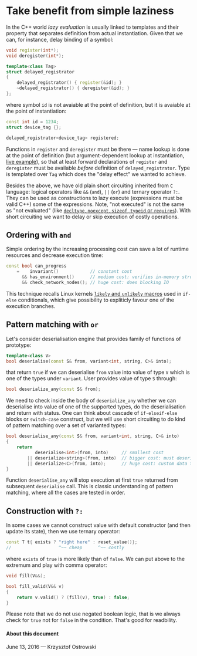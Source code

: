 
# Take benefit from simple laziness

In the C++ world _lazy evaluation_ is usually linked to templates and their property that separates definition from actual instantiation. Given that we can, for instance, delay binding of a symbol:

```c++
void register(int*);
void deregister(int*);

template<class Tag>
struct delayed_registrator
{
    delayed_registrator() { register(&id); }
    ~delayed_registrator() { deregister(&id); }
};
```

where symbol `id` is not avaiable at the point of definition, but it is avaiable at the point of instantiation:

```c++
const int id = 1234;
struct device_tag {};

delayed_registrator<device_tag> registered;
```

Functions in `register` and `deregister` must be there &mdash; name lookup is done at the point of definition (but argument-dependent lookup at instantiation, [live example](http://coliru.stacked-crooked.com/a/577669cfcd3af126 "Coliru Viewer")), so that at least forward declarations of `register` and `deregister` must be available _before_ definition of `delayed_registrator`. Type is templated over `Tag` which does the "delay effect" we wanted to achieve.

Besides the above, we have old plain short circuiting inherited from `C` language: logical operators like `&&` (`and`), `||` (`or`) and ternary operator `?:`. They can be used as constructions to lazy execute (expressions must be valid C++) some of the expressions. Note, "not executed" is not the same as "not evaluated" (like [`decltype`, `noexcept`, `sizeof`, `typeid` or `requires`](http://en.cppreference.com/w/cpp/language/expressions#Unevaluated_expressions "Expressions")). With short circuiting we want to delay or skip execution of costly operations.

## Ordering with `and`

Simple ordering by the increasing processing cost can save a lot of runtime resources and decrease execution time:

```c++
const bool can_progress
    =    invariant()            // constant cost
      && has_environment()      // medium cost: verifies in-memory structures
      && check_network_nodes(); // huge cost: does blocking IO
```

This technique recalls Linux kernels [`likely` and `unlikely` macros](http://kernelnewbies.org/FAQ/LikelyUnlikely "FAQ/LikelyUnlikely") used in `if-else` conditionals, which give possibility to expliticly favour one of the execution branches.

## Pattern matching with `or`

Let's consider deserialisation engine that provides family of functions of prototype:

```c++
template<class V>
bool deserialise(const S& from, variant<int, string, C>& into);
```

that return `true` if we can deserialise `from` value into value of type `V` which is one of the types under `variant`. User provides value of type `S` through:

```c++
bool deserialize_any(const S& from);
```

We need to check inside the body of `deserialize_any` whether we can deserialise into value of one of the supported types, do the deserialisation and return with status. One can think about cascade of `if-elseif-else` blocks or `switch-case` construct, but we will use short circuiting to do kind of pattern matching over a set of varianted types:

```c++
bool deserialise_any(const S& from, variant<int, string, C>& into)
{
    return 
           deserialise<int>(from, into)     // smallest cost
        || deserialize<string>(from, into)  // bigger cost: must deserialize sequence of chars
        || deserialize<C>(from, into);      // huge cost: custom data type
}
```

Function `deserialise_any` will stop execution at first `true` returned from subsequent `deserialise` call. This is classic understanding of pattern matching, where all the cases are tested in order.

## Construction with `?:`

In some cases we cannot construct value with default constructor (and then update its state), then we use ternary operator:

```c++
const T t{ exists ? "right here" : reset_value()};
//                  ^~~ cheap      ^~~ costly
```

where `exists` of `true` is more likely than of `false`. We can put above to the extremum and play with comma operator:

```c++
void fill(V&&);

bool fill_valid(V&& v)
{
    return v.valid() ? (fill(v), true) : false;
}
```

Please note that we do not use negated boolean logic, that is we always check for `true` not for `false` in the condition. That's good for readbility.

#### About this document

June 13, 2016 &mdash; Krzysztof Ostrowski

